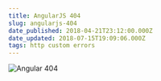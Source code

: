 ```yaml
---
title: AngularJS 404
slug: angularjs-404
date_published: 2018-04-21T23:12:00.000Z
date_updated: 2018-07-15T19:09:06.000Z
tags: http custom errors
---
```


![Angular 404](https://www.dropbox.com/s/mlczwbj3s916bjf/404-angular.png?raw=1)
